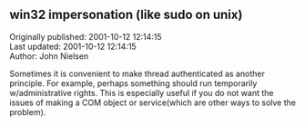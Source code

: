 ## win32 impersonation  (like sudo on unix)  
Originally published: 2001-10-12 12:14:15  
Last updated: 2001-10-12 12:14:15  
Author: John Nielsen  
  
Sometimes it is convenient to make thread authenticated as another principle.
For example, perhaps something should run temporarily w/administrative rights.
This is especially useful if you do not want the issues of making a COM object or service(which are other ways to solve the problem).